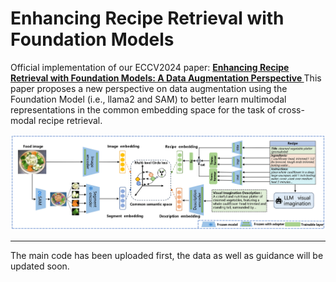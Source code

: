 # Enhancing Recipe Retrieval with Foundation Models


Official implementation of our ECCV2024 paper:
**[Enhancing Recipe Retrieval with Foundation Models: A Data Augmentation Perspective ](https://arxiv.org/abs/2312.04763)**
This paper proposes a new perspective on data augmentation using the Foundation Model (i.e., llama2 and SAM) to better learn multimodal representations in the common embedding space for the task of cross-modal recipe retrieval.

![Project Banner](figs.jpg)

---
The main code has been uploaded first, the data as well as guidance will be updated soon.





